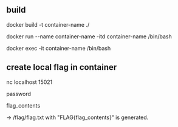 ## build
docker build -t container-name ./

docker run --name container-name -itd container-name /bin/bash

docker exec -it container-name /bin/bash

## create local flag in container
nc localhost 15021

password

flag_contents

-> /flag/flag.txt with "FLAG{flag_contents}" is generated.
